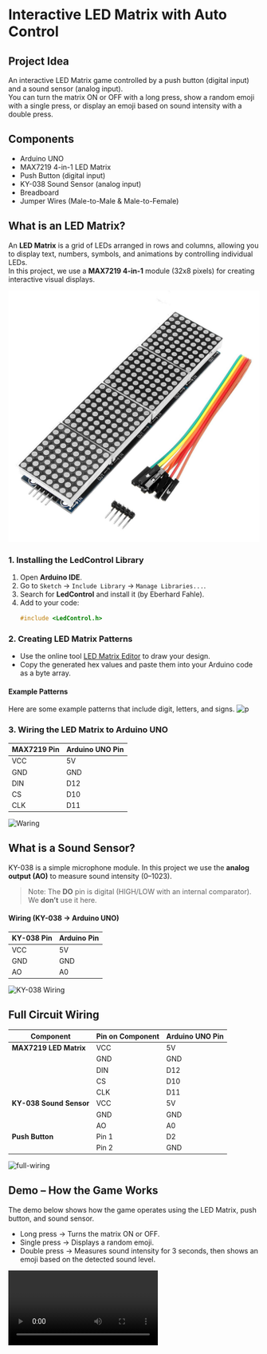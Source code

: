 # Interactive LED Matrix with Auto Control

##  Project Idea
An interactive LED Matrix game controlled by a push button (digital input) and a sound sensor (analog input).  
You can turn the matrix ON or OFF with a long press, show a random emoji with a single press, or display an emoji based on sound intensity with a double press.

## Components
- Arduino UNO  
- MAX7219 4-in-1 LED Matrix  
- Push Button (digital input)  
- KY-038 Sound Sensor (analog input)  
- Breadboard  
- Jumper Wires (Male-to-Male & Male-to-Female)  

## What is an LED Matrix?
An **LED Matrix** is a grid of LEDs arranged in rows and columns, allowing you to display text, numbers, symbols, and animations by controlling individual LEDs.  
In this project, we use a **MAX7219 4-in-1** module (32x8 pixels) for creating interactive visual displays.

![ledmatrix](ledmatrix.jpg)

###  1. Installing the LedControl Library
1. Open **Arduino IDE**.  
2. Go to `Sketch` → `Include Library` → `Manage Libraries...`.  
3. Search for **LedControl** and install it (by Eberhard Fahle).  
4. Add to your code:  
   ```cpp
   #include <LedControl.h>

###  2. Creating LED Matrix Patterns
- Use the online tool [LED Matrix Editor](https://xantorohara.github.io/led-matrix-editor/) to draw your design.  
- Copy the generated hex values and paste them into your Arduino code as a byte array.

#### Example Patterns
Here are some example patterns that include digit, letters, and signs.
![p](p.jpg)  

### 3. Wiring the LED Matrix to Arduino UNO
| MAX7219 Pin | Arduino UNO Pin |
|-------------|-----------------|
| VCC         | 5V              |
| GND         | GND             |
| DIN         | D12             |
| CS          | D10             |
| CLK         | D11             |

![Waring](Matrix-Waring.png)


## What is a Sound Sensor?
KY-038 is a simple microphone module. In this project we use the **analog output (AO)** to measure sound intensity (0–1023).  
> Note: The **DO** pin is digital (HIGH/LOW with an internal comparator). We **don’t** use it here.

#### Wiring (KY-038 → Arduino UNO)
| KY-038 Pin | Arduino Pin |
|------------|-------------|
| VCC        | 5V          |
| GND        | GND         |
| AO         | A0          |

![KY-038 Wiring](mic-wire.jpg)

## Full Circuit Wiring 

| Component                | Pin on Component | Arduino UNO Pin |
|--------------------------|------------------|-----------------|
| **MAX7219 LED Matrix**   | VCC              | 5V              |
|                          | GND              | GND             |
|                          | DIN              | D12             |
|                          | CS               | D10             |
|                          | CLK              | D11             |
| **KY-038 Sound Sensor**  | VCC              | 5V              |
|                          | GND              | GND             |
|                          | AO               | A0              |
| **Push Button**          | Pin 1            | D2              |
|                          | Pin 2            | GND             |

![full-wiring](full-wiring.jpg)

## Demo – How the Game Works
The demo below shows how the game operates using the LED Matrix, push button, and sound sensor.  

- Long press → Turns the matrix ON or OFF.  
- Single press → Displays a random emoji.  
- Double press → Measures sound intensity for 3 seconds, then shows an emoji based on the detected sound level.  

<video src="https://user-images.githubusercontent.com/123456789/xxxxxxx.mp4" controls></video>
